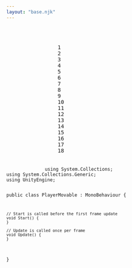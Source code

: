 ```yaml
---
layout: "base.njk"
---
```


<style>
    .count {
        counter-increment: line-count;
    }

    .count::before {
        content: counter(line-count);
    }
</style>

<div class="container">
    <pre>
        <span class="d-flex">
            <div class="d-flex flex-column me-3" style="user-select: none !important">
                <span class="count"></span>
                <span class="count"></span>
                <span class="count"></span>
                <span class="count"></span>
                <span class="count"></span>
                <span class="count"></span>
                <span class="count"></span>
                <span class="count"></span>
                <span class="count"></span>
                <span class="count"></span>
                <span class="count"></span>
                <span class="count"></span>
                <span class="count"></span>
                <span class="count"></span>
                <span class="count"></span>
                <span class="count"></span>
                <span class="count"></span>
                <span class="count"></span>
            </div>
            <code class="language-C#" id="tocopycode0">using System.Collections;
using System.Collections.Generic;
using UnityEngine;

public class PlayerMovable : MonoBehaviour
{

    // Start is called before the first frame update
    void Start() {
    }

    // Update is called once per frame
    void Update() {
    }

}
</code>
</span>

</pre>

</div>
